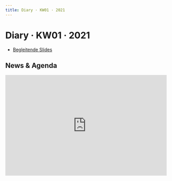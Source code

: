 ```yaml
---
title: Diary · KW01 · 2021
---
```


# Diary · KW01 · 2021

* [Begleitende Slides](https://signalwerk.github.io/IAD.LAB.SLD/data/2021/KW01-2019/)


## News & Agenda

<div style="position: relative; padding-bottom: 62.5%; height: 0;"><iframe src="https://www.loom.com/embed/022955a7080e4a43aaef69958b15f377" frameborder="0" webkitallowfullscreen mozallowfullscreen allowfullscreen style="position: absolute; top: 0; left: 0; width: 100%; height: 100%;"></iframe></div>
